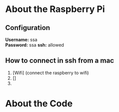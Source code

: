 # About the Raspberry Pi
## Configuration
**Username:** ssa  
**Password:** ssa
**ssh:** allowed
## How to connect in ssh from a mac
1. [Wifi] (connect the raspberry to wifi)
  1. []
3. 


# About the Code

